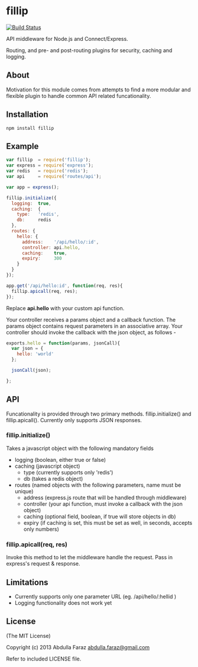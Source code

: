 # fillip

[![Build Status](https://travis-ci.org/n3m6/fillip.png)](https://travis-ci.org/n3m6/fillip)

API middleware for Node.js and Connect/Express.

Routing, and pre- and post-routing plugins for security, caching and logging.

## About
Motivation for this module comes from attempts to find a more modular and flexible
plugin to handle common API related funcationality.

## Installation

`npm install fillip`

## Example

```javascript
var fillip  = require('fillip');
var express = require('express');
var redis   = require('redis');
var api     = require('routes/api');

var app = express();

fillip.initialize({
  logging:  true,
  caching:  {
    type:   'redis',
    db:     redis
  },
  routes: {
    hello: {
      address:    '/api/hello/:id',
      controller: api.hello,
      caching:    true,
      expiry:     300
    }
  }
});

app.get('/api/hello:id', function(req, res){
  fillip.apicall(req, res);
});
```

Replace __api.hello__ with your custom api function.

Your controller receives a params object and a callback function. The params object contains request parameters in an associative array.
Your controller should invoke the callback with the json object, as follows -

```javascript
exports.hello = function(params, jsonCall){
  var json = {
    hello: 'world'
  };

  jsonCall(json);

};
```

## API

  Funcationality is provided through two primary methods. fillip.initialize()
  and fillip.apicall(). Currently only supports JSON responses.

### fillip.initialize()
  Takes a javascript object with the following mandatory fields
  - logging (boolean, either true or false)
  - caching (javascript object) 
    - type (currently supports only 'redis')
    - db (takes a redis object)
  - routes (named objects with the following parameters, name must be unique)
    - address (express.js route that will be handled through middleware)
    - controller (your api function, must invoke a callback with the json object)
    - caching (optional field, boolean, if true will store objects in db)
    - expiry (if caching is set, this must be set as well, in seconds, accepts only numbers)

### fillip.apicall(req, res)
  Invoke this method to let the middleware handle the request. Pass in express's request & response.

## Limitations

  - Currently supports only one parameter URL (eg. /api/hello/:hellid )
  - Logging functionality does not work yet

## License

(The MIT License)

Copyright (c) 2013 Abdulla Faraz <abdulla.faraz@gmail.com>

Refer to included LICENSE file.

